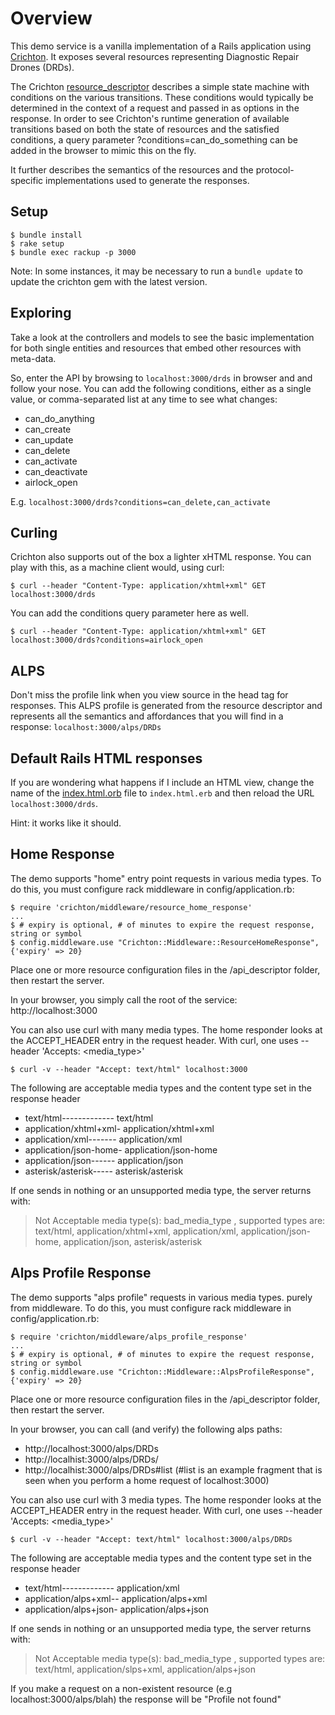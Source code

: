 # Overview
This demo service is a vanilla implementation of a Rails application using [Crichton](https://github.com/mdsol/crichton). 
It exposes several resources representing Diagnostic Repair Drones (DRDs). 

The Crichton [resource_descriptor](api_descriptors/drds_descriptor_v1.yml) describes a simple state machine with
conditions on the various transitions. These conditions would typically be determined in the context of a request
and passed in as options in the response. In order to see Crichton's runtime generation of available transitions
based on both the state of resources and the satisfied conditions, a query parameter ?conditions=can_do_something
can be added in the browser to mimic this on the fly.

It further describes the semantics of the resources and the protocol-specific implementations used to generate
the responses.

## Setup

```
$ bundle install
$ rake setup
$ bundle exec rackup -p 3000
```

Note:  In some instances, it may be necessary to run a `bundle update` to update the crichton gem with the latest version.

## Exploring

Take a look at the controllers and models to see the basic implementation for both single entities and resources that
embed other resources with meta-data.

So, enter the API by browsing to `localhost:3000/drds` in browser and and follow your nose. You can add the following 
conditions, either as a single value, or comma-separated list at any time to see what changes:

* can_do_anything
* can_create
* can_update
* can_delete
* can_activate
* can_deactivate
* airlock_open

E.g. `localhost:3000/drds?conditions=can_delete,can_activate`

## Curling
Crichton also supports out of the box a lighter xHTML response. You can play with this, as a machine client would,
using curl:

```
$ curl --header "Content-Type: application/xhtml+xml" GET localhost:3000/drds
```

You can add the conditions query parameter here as well.

```
$ curl --header "Content-Type: application/xhtml+xml" GET localhost:3000/drds?conditions=airlock_open
```

## ALPS
Don't miss the profile link when you view source in the head tag for responses. This ALPS profile is generated from
the resource descriptor and represents all the semantics and affordances that you will find in a response:
`localhost:3000/alps/DRDs`

## Default Rails HTML responses
If you are wondering what happens if I include an HTML view, change the name of the 
[index.html.orb](app/views/drds/index.html.orb) file to `index.html.erb` and then reload the URL `localhost:3000/drds`.

Hint: it works like it should.

## Home Response

The demo supports "home" entry point requests in various media types. To do this, you must configure rack middleware
in config/application.rb:

```
$ require 'crichton/middleware/resource_home_response'
...
$ # expiry is optional, # of minutes to expire the request response, string or symbol
$ config.middleware.use "Crichton::Middleware::ResourceHomeResponse", {'expiry' => 20}
```

Place one or more resource configuration files in the /api_descriptor folder, then restart the server.

In your browser, you simply call the root of the service: http://localhost:3000

You can also use curl with many media types. The home responder looks at the ACCEPT_HEADER entry in the request
header. With curl, one uses --header 'Accepts: <media_type>'

```
$ curl -v --header "Accept: text/html" localhost:3000
```

The following are acceptable media types and the content type set in the response header

* text/html------------- text/html
* application/xhtml+xml- application/xhtml+xml
* application/xml------- application/xml
* application/json-home- application/json-home
* application/json------ application/json
* asterisk/asterisk----- asterisk/asterisk 

If one sends in nothing or an unsupported media type, the server returns with:

> Not Acceptable media type(s): bad_media_type , supported types are: text/html, application/xhtml+xml, application/xml, application/json-home, application/json, asterisk/asterisk

## Alps Profile  Response

The demo supports "alps profile" requests in various media types. purely from middleware.  To do this, you must configure rack 
middleware in config/application.rb:

```
$ require 'crichton/middleware/alps_profile_response'
...
$ # expiry is optional, # of minutes to expire the request response, string or symbol
$ config.middleware.use "Crichton::Middleware::AlpsProfileResponse", {'expiry' => 20}
```

Place one or more resource configuration files in the /api_descriptor folder, then restart the server.

In your browser, you can call (and verify) the following alps paths:
* http://localhost:3000/alps/DRDs
* http://localhist:3000/alps/DRDs/
* http://localhist:3000/alps/DRDs#list (#list is an example fragment that is seen when you perform a home request of localhost:3000)

You can also use curl with 3 media types. The home responder looks at the ACCEPT_HEADER entry in the request
header. With curl, one uses --header 'Accepts: <media_type>'

```
$ curl -v --header "Accept: text/html" localhost:3000/alps/DRDs
```

The following are acceptable media types and the content type set in the response header

* text/html------------- application/xml
* application/alps+xml-- application/alps+xml
* application/alps+json- application/alps+json

If one sends in nothing or an unsupported media type, the server returns with:

> Not Acceptable media type(s): bad_media_type , supported types are: text/html, application/slps+xml, application/alps+json

If you make a request on a non-existent resource (e.g localhost:3000/alps/blah) the response will be "Profile <ID> not found"

